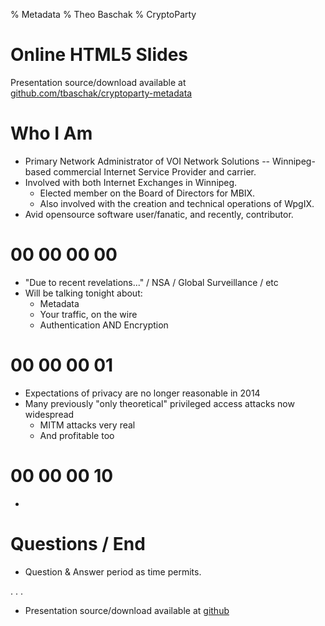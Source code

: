 % Metadata
% Theo Baschak
% CryptoParty


# Online HTML5 Slides

Presentation source/download available at [github.com/tbaschak/cryptoparty-metadata](https://github.com/tbaschak/cryptoparty-metadata)

# Who I Am

*	Primary Network Administrator of VOI Network Solutions -- Winnipeg-based commercial Internet Service Provider and carrier.
*	Involved with both Internet Exchanges in Winnipeg.
	*	Elected member on the Board of Directors for MBIX.
	*	Also involved with the creation and technical operations of WpgIX.
*	Avid opensource software user/fanatic, and recently, contributor.

# 00 00 00 00

*	"Due to recent revelations..." / NSA / Global Surveillance / etc
*	Will be talking tonight about:
	*	Metadata
	*	Your traffic, on the wire
	*	Authentication AND Encryption

# 00 00 00 01

*	Expectations of privacy are no longer reasonable in 2014
*	Many previously "only theoretical" privileged access attacks now widespread
	*	MITM attacks very real
	*	And profitable too

# 00 00 00 10

*	

# Questions / End

*	Question & Answer period as time permits.

. . .

*	Presentation source/download available at [github](https://github.com/tbaschak/moles-whos-listening)
